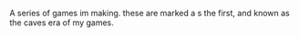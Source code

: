 A series of games im making. these are marked a s the first, and known as the caves era of my games.
